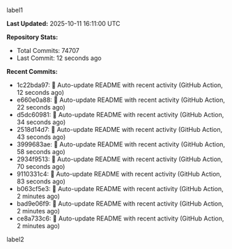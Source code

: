 
label1 
<!-- ACTIVITY_START -->
**Last Updated:** 2025-10-11 16:11:00 UTC

**Repository Stats:**
- Total Commits: 74707
- Last Commit: 12 seconds ago

**Recent Commits:**
- 1c22bda97: 🤖 Auto-update README with recent activity (GitHub Action, 12 seconds ago)
- e660e0a88: 🤖 Auto-update README with recent activity (GitHub Action, 22 seconds ago)
- d5dc60981: 🤖 Auto-update README with recent activity (GitHub Action, 34 seconds ago)
- 2518d14d7: 🤖 Auto-update README with recent activity (GitHub Action, 43 seconds ago)
- 3999683ae: 🤖 Auto-update README with recent activity (GitHub Action, 58 seconds ago)
- 2934f9513: 🤖 Auto-update README with recent activity (GitHub Action, 70 seconds ago)
- 9110331c4: 🤖 Auto-update README with recent activity (GitHub Action, 83 seconds ago)
- b063cf5e3: 🤖 Auto-update README with recent activity (GitHub Action, 2 minutes ago)
- bad9e06f9: 🤖 Auto-update README with recent activity (GitHub Action, 2 minutes ago)
- ce8a733c6: 🤖 Auto-update README with recent activity (GitHub Action, 2 minutes ago)
<!-- ACTIVITY_END -->

label2
